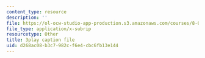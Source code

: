 ```yaml
---
content_type: resource
description: ''
file: https://ol-ocw-studio-app-production.s3.amazonaws.com/courses/8-01sc-classical-mechanics-fall-2016/d268ac08b3c7982cf6e4cbc6fb13e144_e548hRYcXlg.srt
file_type: application/x-subrip
resourcetype: Other
title: 3play caption file
uid: d268ac08-b3c7-982c-f6e4-cbc6fb13e144
---
```

